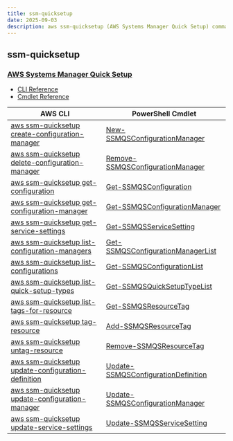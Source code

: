 ```yaml
---
title: ssm-quicksetup
date: 2025-09-03
description: aws ssm-quicksetup (AWS Systems Manager Quick Setup) command/cmdlet list.
---
```


## ssm-quicksetup

### [AWS Systems Manager Quick Setup](https://aws.amazon.com/systems-manager/)

* [CLI Reference](https://awscli.amazonaws.com/v2/documentation/api/latest/reference/ssm-quicksetup/index.html)
* [Cmdlet Reference](https://docs.aws.amazon.com/powershell/latest/reference/items/SSMQuickSetup_cmdlets.html)

|AWS CLI|PowerShell Cmdlet|
|----|----|
|[aws ssm-quicksetup create-configuration-manager](https://awscli.amazonaws.com/v2/documentation/api/latest/reference/ssm-quicksetup/create-configuration-manager.html)|[New-SSMQSConfigurationManager](https://docs.aws.amazon.com/powershell/latest/reference/items/New-SSMQSConfigurationManager.html)|
|[aws ssm-quicksetup delete-configuration-manager](https://awscli.amazonaws.com/v2/documentation/api/latest/reference/ssm-quicksetup/delete-configuration-manager.html)|[Remove-SSMQSConfigurationManager](https://docs.aws.amazon.com/powershell/latest/reference/items/Remove-SSMQSConfigurationManager.html)|
|[aws ssm-quicksetup get-configuration](https://awscli.amazonaws.com/v2/documentation/api/latest/reference/ssm-quicksetup/get-configuration.html)|[Get-SSMQSConfiguration](https://docs.aws.amazon.com/powershell/latest/reference/items/Get-SSMQSConfiguration.html)|
|[aws ssm-quicksetup get-configuration-manager](https://awscli.amazonaws.com/v2/documentation/api/latest/reference/ssm-quicksetup/get-configuration-manager.html)|[Get-SSMQSConfigurationManager](https://docs.aws.amazon.com/powershell/latest/reference/items/Get-SSMQSConfigurationManager.html)|
|[aws ssm-quicksetup get-service-settings](https://awscli.amazonaws.com/v2/documentation/api/latest/reference/ssm-quicksetup/get-service-settings.html)|[Get-SSMQSServiceSetting](https://docs.aws.amazon.com/powershell/latest/reference/items/Get-SSMQSServiceSetting.html)|
|[aws ssm-quicksetup list-configuration-managers](https://awscli.amazonaws.com/v2/documentation/api/latest/reference/ssm-quicksetup/list-configuration-managers.html)|[Get-SSMQSConfigurationManagerList](https://docs.aws.amazon.com/powershell/latest/reference/items/Get-SSMQSConfigurationManagerList.html)|
|[aws ssm-quicksetup list-configurations](https://awscli.amazonaws.com/v2/documentation/api/latest/reference/ssm-quicksetup/list-configurations.html)|[Get-SSMQSConfigurationList](https://docs.aws.amazon.com/powershell/latest/reference/items/Get-SSMQSConfigurationList.html)|
|[aws ssm-quicksetup list-quick-setup-types](https://awscli.amazonaws.com/v2/documentation/api/latest/reference/ssm-quicksetup/list-quick-setup-types.html)|[Get-SSMQSQuickSetupTypeList](https://docs.aws.amazon.com/powershell/latest/reference/items/Get-SSMQSQuickSetupTypeList.html)|
|[aws ssm-quicksetup list-tags-for-resource](https://awscli.amazonaws.com/v2/documentation/api/latest/reference/ssm-quicksetup/list-tags-for-resource.html)|[Get-SSMQSResourceTag](https://docs.aws.amazon.com/powershell/latest/reference/items/Get-SSMQSResourceTag.html)|
|[aws ssm-quicksetup tag-resource](https://awscli.amazonaws.com/v2/documentation/api/latest/reference/ssm-quicksetup/tag-resource.html)|[Add-SSMQSResourceTag](https://docs.aws.amazon.com/powershell/latest/reference/items/Add-SSMQSResourceTag.html)|
|[aws ssm-quicksetup untag-resource](https://awscli.amazonaws.com/v2/documentation/api/latest/reference/ssm-quicksetup/untag-resource.html)|[Remove-SSMQSResourceTag](https://docs.aws.amazon.com/powershell/latest/reference/items/Remove-SSMQSResourceTag.html)|
|[aws ssm-quicksetup update-configuration-definition](https://awscli.amazonaws.com/v2/documentation/api/latest/reference/ssm-quicksetup/update-configuration-definition.html)|[Update-SSMQSConfigurationDefinition](https://docs.aws.amazon.com/powershell/latest/reference/items/Update-SSMQSConfigurationDefinition.html)|
|[aws ssm-quicksetup update-configuration-manager](https://awscli.amazonaws.com/v2/documentation/api/latest/reference/ssm-quicksetup/update-configuration-manager.html)|[Update-SSMQSConfigurationManager](https://docs.aws.amazon.com/powershell/latest/reference/items/Update-SSMQSConfigurationManager.html)|
|[aws ssm-quicksetup update-service-settings](https://awscli.amazonaws.com/v2/documentation/api/latest/reference/ssm-quicksetup/update-service-settings.html)|[Update-SSMQSServiceSetting](https://docs.aws.amazon.com/powershell/latest/reference/items/Update-SSMQSServiceSetting.html)|

